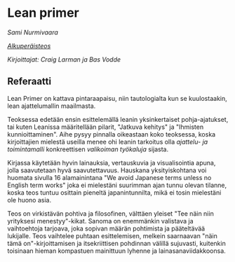 # Lean primer

_Sami Nurmivaara_

_[Alkuperäisteos](http://www.leanprimer.com/downloads/lean_primer.pdf)_

_Kirjoittajat: Craig Larman ja Bas Vodde_

## Referaatti

Lean Primer on kattava pintaraapaisu, niin tautologialta kun se kuulostaakin, lean ajattelumallin maailmasta.

Teoksessa edetään ensin esittelemällä leanin yksinkertaiset pohja-ajatukset, tai kuten Leanissa määritellään pilarit, "Jatkuva kehitys" ja "Ihmisten kunnioittaminen". Aihe pysyy pinnalla oikeastaan koko teoksessa, koska kirjoittajien mielestä useilla menee ohi leanin tarkoitus olla *ajattelu- ja toimintamalli* konkreettisen *valikoiman työkaluja* sijasta.

Kirjassa käytetään hyvin lainauksia, vertauskuvia ja visualisointia apuna, jolla saavutetaan hyvä saavutettavuus. Hauskana yksityiskohtana voi huomata sivulla 16 alamainintana "We avoid Japanese terms unless no English term works" joka ei mielestäni suurimman ajan tunnu olevan tilanne, koska teos tuntuu osittain pieneltä japanintunnilta, mikä ei tosin mielestäni ole huono asia.

Teos on virkistävän pohtiva ja filosofinen, välttäen yleiset "Tee näin niin yrityksesi menestyy"-kikat. Sanoma on enemmänkin valistava ja vaihtoehtoja tarjoava, joka sopivan määrän pohtimista ja pääteltävää lukijalle. Teos vaihtelee puhtaan esittelemisen, melkein saarnaavan "näin tämä on"-kirjoittamisen ja itsekriittisen pohdinnan välillä sujuvasti, kuitenkin toisinaan hieman kompastuen mainittuun lyhenne ja lainasanaviidakkoonsa.